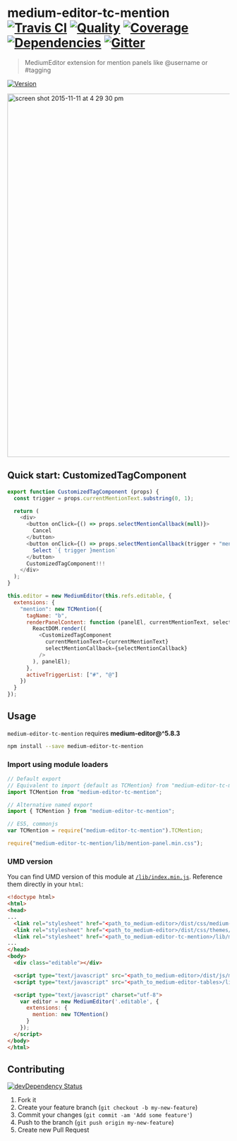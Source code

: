# medium-editor-tc-mention [![Travis CI][travis-image]][travis-url] [![Quality][codeclimate-image]][codeclimate-url] [![Coverage][codeclimate-coverage-image]][codeclimate-coverage-url] [![Dependencies][gemnasium-image]][gemnasium-url] [![Gitter][gitter-image]][gitter-url]
> MediumEditor extension for mention panels like @username or #tagging

[![Version][npm-image]][npm-url]

<img width="824" alt="screen shot 2015-11-11 at 4 29 30 pm" src="https://cloud.githubusercontent.com/assets/922234/11088093/9b00fe2e-889a-11e5-801d-b6f79c568dde.png">


## Quick start: CustomizedTagComponent

```js
export function CustomizedTagComponent (props) {
  const trigger = props.currentMentionText.substring(0, 1);

  return (
    <div>
      <button onClick={() => props.selectMentionCallback(null)}>
        Cancel
      </button>
      <button onClick={() => props.selectMentionCallback(trigger + "mention")}>
        Select `{ trigger }mention`
      </button>
      CustomizedTagComponent!!!
    </div>
  );
}

this.editor = new MediumEditor(this.refs.editable, {
  extensions: {
    "mention": new TCMention({
      tagName: "b",
      renderPanelContent: function (panelEl, currentMentionText, selectMentionCallback) {
        ReactDOM.render((
          <CustomizedTagComponent
            currentMentionText={currentMentionText}
            selectMentionCallback={selectMentionCallback}
          />
        ), panelEl);
      },
      activeTriggerList: ["#", "@"]
    })
  }
});
```


## Usage

`medium-editor-tc-mention` requires __medium-editor@^5.8.3__

```sh
npm install --save medium-editor-tc-mention
```

### Import using module loaders

```js
// Default export
// Equivalent to import {default as TCMention} from "medium-editor-tc-mention";
import TCMention from "medium-editor-tc-mention";

// Alternative named export
import { TCMention } from "medium-editor-tc-mention";

// ES5, commonjs
var TCMention = require("medium-editor-tc-mention").TCMention;

require("medium-editor-tc-mention/lib/mention-panel.min.css");
```

### UMD version

You can find UMD version of this module at [`/lib/index.min.js`](https://github.com/tomchentw/medium-editor-tc-mention/blob/master/lib/index.min.js). Reference them directly in your `html`:

```html
<!doctype html>
<html>
<head>
...
  <link rel="stylesheet" href="<path_to_medium-editor>/dist/css/medium-editor.css" />
  <link rel="stylesheet" href="<path_to_medium-editor>/dist/css/themes/default.css" />
  <link rel="stylesheet" href="<path_to_medium-editor-tc-mention>/lib/mention-panel.min.css" />
...
</head>
<body>
  <div class="editable"></div>

  <script type="text/javascript" src="<path_to_medium-editor>/dist/js/medium-editor.js"></script>
  <script type="text/javascript" src="<path_to_medium-editor-tables>/lib/index.min.js"></script>

  <script type="text/javascript" charset="utf-8">
    var editor = new MediumEditor('.editable', {
      extensions: {
        mention: new TCMention()
      }
    });
  </script>
</body>
</html>
```


## Contributing

[![devDependency Status][david-dm-image]][david-dm-url]

1. Fork it
2. Create your feature branch (`git checkout -b my-new-feature`)
3. Commit your changes (`git commit -am 'Add some feature'`)
4. Push to the branch (`git push origin my-new-feature`)
5. Create new Pull Request


[npm-image]: https://img.shields.io/npm/v/medium-editor-tc-mention.svg?style=flat-square
[npm-url]: https://www.npmjs.org/package/medium-editor-tc-mention

[travis-image]: https://img.shields.io/travis/tomchentw/medium-editor-tc-mention.svg?style=flat-square
[travis-url]: https://travis-ci.org/tomchentw/medium-editor-tc-mention
[codeclimate-image]: https://img.shields.io/codeclimate/github/tomchentw/medium-editor-tc-mention.svg?style=flat-square
[codeclimate-url]: https://codeclimate.com/github/tomchentw/medium-editor-tc-mention
[codeclimate-coverage-image]: https://img.shields.io/codeclimate/coverage/github/tomchentw/medium-editor-tc-mention.svg?style=flat-square
[codeclimate-coverage-url]: https://codeclimate.com/github/tomchentw/medium-editor-tc-mention
[gemnasium-image]: https://img.shields.io/gemnasium/tomchentw/medium-editor-tc-mention.svg?style=flat-square
[gemnasium-url]: https://gemnasium.com/tomchentw/medium-editor-tc-mention
[gitter-image]: https://badges.gitter.im/Join%20Chat.svg
[gitter-url]: https://gitter.im/tomchentw/medium-editor-tc-mention?utm_source=badge&utm_medium=badge&utm_campaign=pr-badge&utm_content=badge
[david-dm-image]: https://img.shields.io/david/dev/tomchentw/medium-editor-tc-mention.svg?style=flat-square
[david-dm-url]: https://david-dm.org/tomchentw/medium-editor-tc-mention#info=devDependencies
